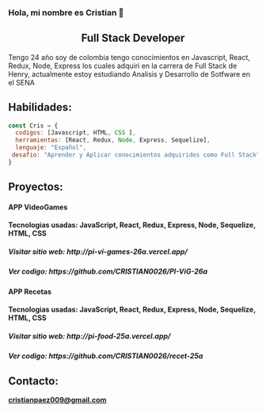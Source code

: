 

### Hola, mi nombre es Cristian  👋

<h2 align="center">
Full Stack Developer 
</h2>

<p>Tengo 24 año soy de colombia tengo conocimientos en Javascript, React, Redux, Node, Express los cuales
adquiri en la carrera de Full Stack de Henry, actualmente estoy estudiando Analisis y Desarrollo de Sotfware en el SENA<p/>

## Habilidades:

```javascript
const Cris = {
  codigos: [Javascript, HTML, CSS ],
  herramientas: [React, Redux, Node, Express, Sequelize],
  lenguaje: "Español",
 desafio: "Aprender y Aplicar conocimientos adquiridos como Full Stack"
}
```
## Proyectos:
<h4>APP VideoGames<h4/>
<p>Tecnologias usadas: JavaScript, React, Redux, Express, Node, Sequelize, HTML, CSS<p>
<h5>Visitar sitio web: http://pi-vi-games-26a.vercel.app/<h5/>
<h5>Ver codigo: https://github.com/CRISTIAN0026/PI-ViG-26a <h5/>

<h4>APP Recetas<h4/>
<p>Tecnologias usadas: JavaScript, React, Redux, Express, Node, Sequelize, HTML, CSS<p>
<h5>Visitar sitio web: http://pi-food-25a.vercel.app/<h5/>
<h5>Ver codigo: https://github.com/CRISTIAN0026/recet-25a<h5/>


## Contacto:
**cristianpaez009@gmail.com**
